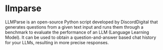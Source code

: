 # llmparse
LLMParse is an open-source Python script developed by DiscordDigital that generates questions from a given text input and runs them through a benchmark to evaluate the performance of an LLM (Language Learning Model). It can be used to obtain a question-and-answer based chat history for your LLMs, resulting in more precise responses.
